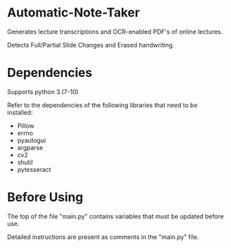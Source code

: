 Automatic-Note-Taker
=====================
Generates lecture transcriptions and OCR-enabled PDF's of online lectures. 

Detects Full/Partial Slide Changes and Erased handwriting. 

Dependencies
============
Supports python 3.(7-10)

Refer to the dependencies of the following libraries that need to be installed:

* Pillow
* errno
* pyautogui 
* argparse 
* cv2 
* shutil 
* pytesseract

Before Using 
============
The top of the file "main.py" contains variables that must be updated before use.

Detailed instructions are present as comments in the "main.py" file. 
